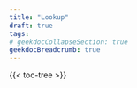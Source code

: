 ```yaml
---
title: "Lookup"
draft: true
tags:
# geekdocCollapseSection: true
geekdocBreadcrumb: true
---
```


{{< toc-tree >}}

